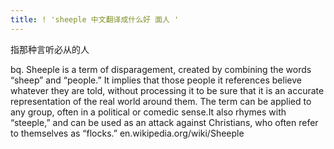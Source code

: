 ```yaml
---
title: ! 'sheeple 中文翻译成什么好 面人 '
---
```


<p>指那种言听必从的人</p>

<p>bq. Sheeple is a term of disparagement, created by combining the words &#8220;sheep&#8221; and &#8220;people.&#8221; It implies that those people it references believe whatever they are told, without processing it to be sure that it is an accurate representation of the real world around them. The term can be applied to any group, often in a political or comedic sense.It also rhymes with &#8220;steeple,&#8221; and can be used as an attack against Christians, who often refer to themselves as &#8220;flocks.&#8221;
en.wikipedia.org/wiki/Sheeple</p>
